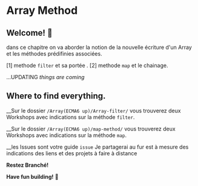 # Array Method 

## Welcome! 👋

dans ce chapitre on va aborder la notion de la nouvelle écriture d'un Array et les méthodes prédifinies associées.

[1] methode `filter` et sa portée .
[2] methode `map` et le chainage.

...UPDATING *things are coming*

## Where to find everything. 

 __Sur le dossier `/Array(ECMA6 up)/Array-filter/` vous trouverez deux Workshops avec indications sur la méthode `filter`.

  __Sur le dossier `/Array(ECMA6 up)/map-method/` vous trouverez deux Workshops avec indications sur la méthode `map`.

 __les Issues sont votre guide `issue` Je partagerai au fur est à mesure des indications des liens et des projets à faire à distance

 **Restez Branché!**

**Have fun building!** 🚀


